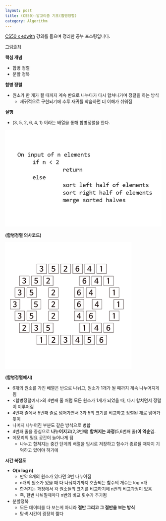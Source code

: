 ```yaml
---
layout: post
title: (CS50)-알고리즘 기초(합병정렬)
category: Algorithm
---
```




[CS50 x edwith](https://www.edwith.org/cs50/) 강의를 들으며 정리한 공부 포스팅입니다.

[그림출처](https://www.edwith.org/cs50/lecture/22865/)



**핵심 개념**

- 합병 정렬
- 분할 정복



**합병 정렬**

- 원소가 한 개가 될 때까지 계속 반으로 나누다가 다시 합쳐나가며 정렬을 하는 방식
  - 재귀적으로 구현되기에 추루 재귀를 학습하면 더 이해가 쉬워짐

**실행**

- (3, 5, 2, 6, 4, 1) 이라는 배열을 통해 합병정렬을 한다.

![합병정렬 의사코드](/assets/cs50/합병정렬의사코드.png)

**(합병정렬 의사코드)**

![합병정렬예시](/assets/cs50/합병정렬예시.png)

**(합병정렬예시)**

- 6개의 원소를 가진 배열은 반으로 나뉘고, 원소가 1개가 될 때까지 계속 나누어지게 됨
- <합병정렬예시>의 4번째 줄 처럼 모든 원소가 1개가 되었을 때, 다시 합치면서 정렬이 이루어짐
- 4번째 줄에서 5번째 줄로 넘어가면서 3과 5의 크기를 비교하고 정렬된 채로 넘어가듯이
- 나머지 나누어진 부분도 같은 방식으로 병합
- 4번째 줄을 중심으로 **나누어지고**(2,3번째) **합쳐지는 과정**(5,6번째 줄)**이 역순**임.
- 메모리의 필요 공간이 늘어나게 됨
  - 나누고 합쳐지는 중간 단계의 배열을 임시로 저장하고 함수가 종료될 때까지 기억하고 있어야 하기에



**시간 복잡도**

- **O(n log n)**
  - 만약 8개의 원소가 있다면 3번 나누어짐
  - n개의 원소가 있을 때 다 나눠지기까지 호출되는 함수의 개수는 log n개
  - 합쳐지는 과정에서 각 원소들의 크기를 비교하기에 n번의 비교과정이 있음
  - 즉, 한번 나눠질때마다 n번의 비교 횟수가 추가됨
- 분할정복
  - 모든 데이터를 다 보는게 아니라 **절반 그리고 그 절반을 보는 방식**
  - 탐색 시간이 굉장히 짧다